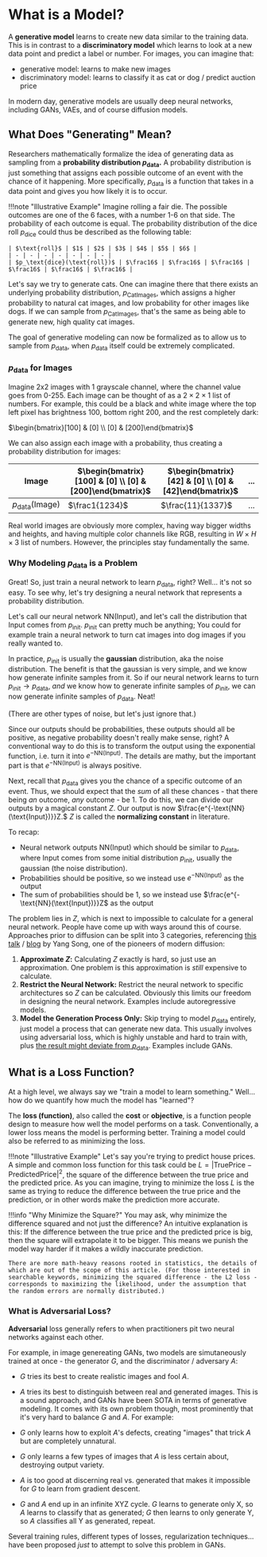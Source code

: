 # What is a Model?

A **generative model** learns to create new data similar to the training data. This is in contrast to a **discriminatory model** which learns to look at a new data point and predict a label or number. For images, you can imagine that:

- generative model: learns to make new images
- discriminatory model: learns to classify it as cat or dog / predict auction price

In modern day, generative models are usually deep neural networks, including GANs, VAEs, and of course diffusion models.

## What Does "Generating" Mean?

Researchers mathematically formalize the idea of generating data as sampling from a **probability distribution $p_\text{data}$.** A probability distribution is just something that assigns each possible outcome of an event with the chance of it happening. More specifically, $p_\text{data}$ is a function that takes in a data point and gives you how likely it is to occur.

!!!note "Illustrative Example"
    Imagine rolling a fair die. The possible outcomes are one of the 6 faces, with a number 1-6 on that side. The probability of each outcome is equal. The probability distribution of the dice roll $p_\text{dice}$ could thus be described as the following table:

    | $\text{roll}$ | $1$ | $2$ | $3$ | $4$ | $5$ | $6$ |
    | - | - | - | - | - | - | - | 
    | $p_\text{dice}(\text{roll})$ | $\frac16$ | $\frac16$ | $\frac16$ | $\frac16$ | $\frac16$ | $\frac16$ |

Let's say we try to generate cats. One can imagine there that there exists an underlying probability distribution, $p_\text{CatImages},$ which assigns a higher probability to natural cat images, and low probability for other images like dogs. If we can sample from $p_\text{CatImages},$ that's the same as being able to generate new, high quality cat images.

The goal of generative modeling can now be formalized as to allow us to sample from $p_\text{data},$ when $p_\text{data}$ itself could be extremely complicated.

### $p_\text{data}$ for Images

Imagine 2x2 images with 1 grayscale channel, where the channel value goes from 0-255. Each image can be thought of as a $2\times2\times1$ list of numbers. For example, this could be a black and white image where the top left pixel has brightness 100, bottom right 200, and the rest completely dark:

$\begin{bmatrix}[100] & [0] \\ [0] & [200]\end{bmatrix}$

We can also assign each image with a probability, thus creating a probability distribution for images:

| $\text{Image}$ | $\begin{bmatrix}[100] & [0] \\ [0] & [200]\end{bmatrix}$ | $\begin{bmatrix}[42] & [0] \\ [0] & [42]\end{bmatrix}$ | ... |
| - | - | - | - |
| $p_\text{data}(\text{Image})$ | $\frac1{1234}$ | $\frac{11}{1337}$ | ... |

Real world images are obviously more complex, having way bigger widths and heights, and having multiple color channels like RGB, resulting in $W\times H\times 3$ list of numbers. However, the principles stay fundamentally the same. 

### Why Modeling $p_\text{data}$ is a Problem

Great! So, just train a neural network to learn $p_\text{data},$ right? Well... it's not so easy. To see why, let's try designing a neural network that represents a probability distribution. 

Let's call our neural network $\text{NN}(\text{Input}),$ and let's call the distribution that $\text{Input}$ comes from $p_\text{init}.$ $p_\text{init}$ can pretty much be anything; You could for example train a neural network to turn cat images into dog images if you really wanted to.

In practice, $p_\text{init}$ is usually the **gaussian** distribution, aka the noise distribution. The benefit is that the gaussian is very simple, and we know how generate infinite samples from it. So if our neural network learns to turn $p_\text{init}\to p_\text{data},$ *and* we know how to generate infinite samples of $p_\text{init},$ we can now generate infinite samples of $p_\text{data}.$ Neat!

(There are other types of noise, but let's just ignore that.)

Since our outputs should be probabilities, these outputs should all be positive, as negative probability doesn't really make sense, right? A conventional way to do this is to transform the output using the exponential function, i.e. turn it into $e^{-\text{NN}(\text{Input})}.$ The details are mathy, but the important part is that $e^{-\text{NN}(\text{Input})}$ is always positive.

Next, recall that $p_\text{data}$ gives you the chance of a specific outcome of an event. Thus, we should expect that the *sum* of all these chances - that there being *an* outcome, *any* outcome - be 1. To do this, we can divide our outputs by a magical constant $Z$. Our output is now $\frac{e^{-\text{NN}(\text{Input})}}Z.$ $Z$ is called the **normalizing constant** in literature.

To recap:

- Neural network outputs $\text{NN}(\text{Input})$ which should be similar to $p_\text{data},$ where $\text{Input}$ comes from some initial distribution $p_\text{init},$ usually the gaussian (the noise distribution).
- Probabilities should be positive, so we instead use $e^{-\text{NN}(\text{Input})}$ as the output
- The sum of probabilities should be 1, so we instead use $\frac{e^{-\text{NN}(\text{Input})}}Z$ as the output

The problem lies in $Z,$ which is next to impossible to calculate for a general neural network. People have come up with ways around this of course. Approaches prior to diffusion can be split into 3 categories, referencing [this talk](https://www.youtube.com/watch?v=wMmqCMwuM2Q) / [blog](https://yang-song.net/blog/2021/score/) by Yang Song, one of the pioneers of modern diffusion:

1. **Approximate $Z$:** Calculating $Z$ exactly is hard, so just use an approximation. One problem is this approximation is *still* expensive to calculate.
2. **Restrict the Neural Network:** Restrict the neural network to specific architectures so $Z$ can be calculated. Obviously this limits our freedom in designing the neural network. Examples include autoregressive models.
3. **Model the Generation Process Only:** Skip trying to model $p_\text{data}$ entirely, just model a process that can generate new data. This usually involves using adversarial loss, which is highly unstable and hard to train with, plus [the result might deviate from $p_\text{data}$](https://arxiv.org/abs/1706.08224). Examples include GANs.

## What is a Loss Function?

At a high level, we always say we "train a model to learn something." Well... how do we quantify how much the model has "learned"?

The **loss (function)**, also called the **cost** or **objective**, is a function people design to measure how well the model performs on a task. Conventionally, a lower loss means the model is performing better. Training a model could also be referred to as minimizing the loss.

!!!note "Illustrative Example"
    Let's say you're trying to predict house prices. A simple and common loss function for this task could be $L=|\text{TruePrice} - \text{PredictedPrice}|^2$, the square of the difference between the true price and the predicted price. As you can imagine, trying to minimize the loss $L$ is the same as trying to reduce the difference between the true price and the prediction, or in other words make the prediction more accurate. 

!!!info "Why Minimize the Square?"
    You may ask, why minimize the difference squared and not just the difference? An intuitive explanation is this: If the difference between the true price and the predicted price is big, then the square will extrapolate it to be bigger. This means we punish the model way harder if it makes a wildly inaccurate prediction.
    
    There are more math-heavy reasons rooted in statistics, the details of which are out of the scope of this article. (For those interested in searchable keywords, minimizing the squared difference - the L2 loss - corresponds to maximizing the likelihood, under the assumption that the random errors are normally distributed.)

### What is Adversarial Loss?

**Adversarial** loss generally refers to when practitioners pit two neural networks against each other.

For example, in image genereating GANs, two models are simutaneously trained at once - the generator $G$, and the discriminator / adversary $A$:

- $G$ tries its best to create realistic images and fool $A$.
- $A$ tries its best to distinguish between real and generated images. 
This is a sound approach, and GANs have been SOTA in terms of generative modeling. It comes with its own problem though, most prominently that it's very hard to balance $G$ and $A$. For example:

- $G$ only learns how to exploit $A$'s defects, creating "images" that trick $A$ but are completely unnatural.
- $G$ only learns a few types of images that $A$ is less certain about, destroying output variety.
- $A$ is too good at discerning real vs. generated that makes it impossible for $G$ to learn from gradient descent.
- $G$ and $A$ end up in an infinite XYZ cycle. $G$ learns to generate only X, so $A$ learns to classify that as generated; $G$ then learns to only generate Y, so $A$ classifies all Y as generated, repeat.

Several training rules, different types of losses, regularization techniques... have been proposed *just* to attempt to solve this problem in GANs.
